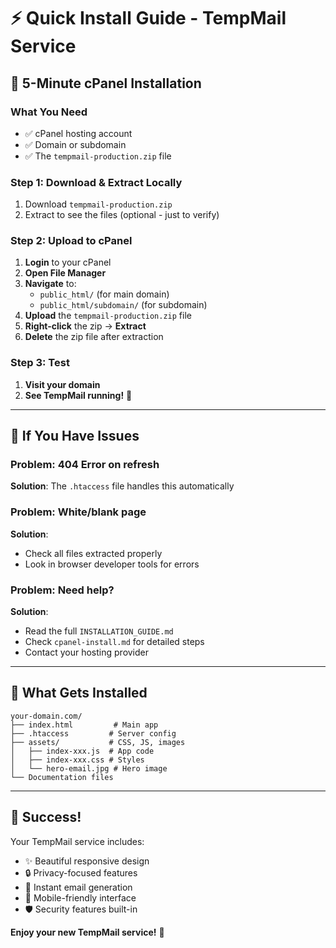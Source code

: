 # ⚡ Quick Install Guide - TempMail Service

## 🎯 5-Minute cPanel Installation

### What You Need
- ✅ cPanel hosting account
- ✅ Domain or subdomain
- ✅ The `tempmail-production.zip` file

### Step 1: Download & Extract Locally
1. Download `tempmail-production.zip`
2. Extract to see the files (optional - just to verify)

### Step 2: Upload to cPanel
1. **Login** to your cPanel
2. **Open File Manager**
3. **Navigate** to:
   - `public_html/` (for main domain)
   - `public_html/subdomain/` (for subdomain)
4. **Upload** the `tempmail-production.zip` file
5. **Right-click** the zip → **Extract**
6. **Delete** the zip file after extraction

### Step 3: Test
1. **Visit your domain**
2. **See TempMail running!** 🎉

---

## 🔧 If You Have Issues

### Problem: 404 Error on refresh
**Solution**: The `.htaccess` file handles this automatically

### Problem: White/blank page
**Solution**: 
- Check all files extracted properly
- Look in browser developer tools for errors

### Problem: Need help?
**Solution**: 
- Read the full `INSTALLATION_GUIDE.md`
- Check `cpanel-install.md` for detailed steps
- Contact your hosting provider

---

## 📁 What Gets Installed

```
your-domain.com/
├── index.html         # Main app
├── .htaccess         # Server config
├── assets/           # CSS, JS, images
│   ├── index-xxx.js  # App code
│   ├── index-xxx.css # Styles
│   └── hero-email.jpg # Hero image
└── Documentation files
```

---

## 🎊 Success!

Your TempMail service includes:
- ✨ Beautiful responsive design
- 🔒 Privacy-focused features
- 📧 Instant email generation
- 📱 Mobile-friendly interface
- 🛡️ Security features built-in

**Enjoy your new TempMail service!** 🚀